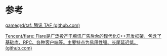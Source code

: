 # 参考

[gamegrd/taf: 腾讯 TAF (github.com)](https://github.com/gamegrd/taf)

[Tencent/flare: Flare是广泛投产于腾讯广告后台的现代化C++开发框架，包含了基础库、RPC、各种客户端等。主要特点为易用性强、长尾延迟低。 (github.com)](https://github.com/Tencent/flare)